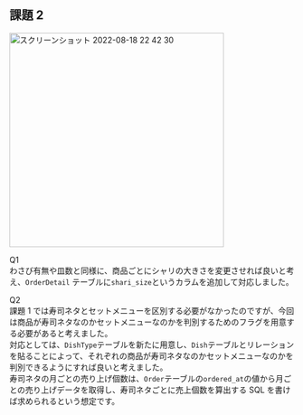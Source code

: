 ## 課題 2

<img width="379" alt="スクリーンショット 2022-08-18 22 42 30" src="https://user-images.githubusercontent.com/76472239/185409867-ea24de04-99db-48d7-9bd5-288ace0739b4.png">


Q1  
わさび有無や皿数と同様に、商品ごとにシャリの大きさを変更させれば良いと考え、`OrderDetail` テーブルに`shari_size`というカラムを追加して対応しました。

Q2  
課題 1 では寿司ネタとセットメニューを区別する必要がなかったのですが、今回は商品が寿司ネタなのかセットメニューなのかを判別するためのフラグを用意する必要があると考えました。  
対応としては、`DishType`テーブルを新たに用意し、`Dish`テーブルとリレーションを貼ることによって、それぞれの商品が寿司ネタなのかセットメニューなのかを判別できるようにすれば良いと考えました。  
寿司ネタの月ごとの売り上げ個数は、`Order`テーブルの`ordered_at`の値から月ごとの売り上げデータを取得し、寿司ネタごとに売上個数を算出する SQL を書けば求められるという想定です。
